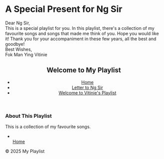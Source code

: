 # A Special Present for Ng Sir
<!DOCTYPE html>
<html lang="en">
<head>
    <meta charset="UTF-8">
    <meta name="viewport" content="width=device-width, initial-scale=1.0">
    Dear Ng Sir,
    <br>This is a special playlist for you. In this playlist, there's a collection of my favourite songs and songs that made me think of you. Hope you would like it! Thank you for your accompaniment in these few years, all the best and goodbye!
    <br>Best Wishes,
    <br>Fok Man Ying Vitinie
    <link rel="stylesheet" href="styles.css">
</head>
<body>
    <header>
        <h2>Welcome to My Playlist</h2>
        <nav>
            <ul>
                <li><a href="index.html">Home</a></li>
                <li><a href="lettertongsir.html">Letter to Ng Sir</a></li>
                <li><a href="vitinieplaylist.html">Welcome to Vitinie's Playlist</a></li>
            </ul>
        </nav>
    </header>
    <main>
        <h3>About This Playlist</h3>
        <p>This is a collection of my favourite songs.</p>
        <ul>
            <li></li><a href="index.html">Home</a></li>
    </main>
    <footer>
        <p>&copy; 2025 My Playlist</p>
    </footer>
</body>
</html>
